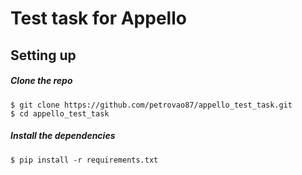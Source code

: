 # Test task for Appello

## Setting up

##### Clone the repo

```
$ git clone https://github.com/petrovao87/appello_test_task.git
$ cd appello_test_task
```

##### Install the dependencies

```
$ pip install -r requirements.txt
```


